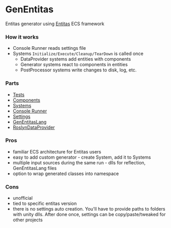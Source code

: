 # GenEntitas
Entitas generator using [Entitas](https://github.com/sschmid/Entitas-CSharp) ECS framework

### How it works
  - Console Runner reads settings file
  - Systems `Initialize/Execute/Cleanup/TearDown` is called once
    - DataProvider systems add entities with components
    - Generator systems react to components in entities
    - PostProcessor systems write changes to disk, log, etc.

### Parts
  - [Tests](./Tests)
  - [Components](./GenEntitas.Core.Components)
  - [Systems](./GenEntitas.Core.Systems)
  - [Console Runner](./GenEntitas.Runner.Console)
  - [Settings](GenEntitas.Core.Settings.Parser)
  - [GenEntitasLang](./GenEntitas.DataProvider.GenEntitasLang.Parser)
  - [RoslynDataProvider](./GenEntitas.DataProvider.Roslyn.Systems)


### Pros
  - familiar ECS architecture for Entitas users
  - easy to add custom generator - create System, add it to Systems
  - multiple input sources during the same run - dlls for reflection, GenEntitasLang files
  - option to wrap generated classes into namespace

### Cons
  - unofficial
  - tied to specific entitas version
  - there is no settings auto creation. You'll have to provide paths to folders with unity dlls. After done once, settings can be copy/paste/tweaked for other projects
